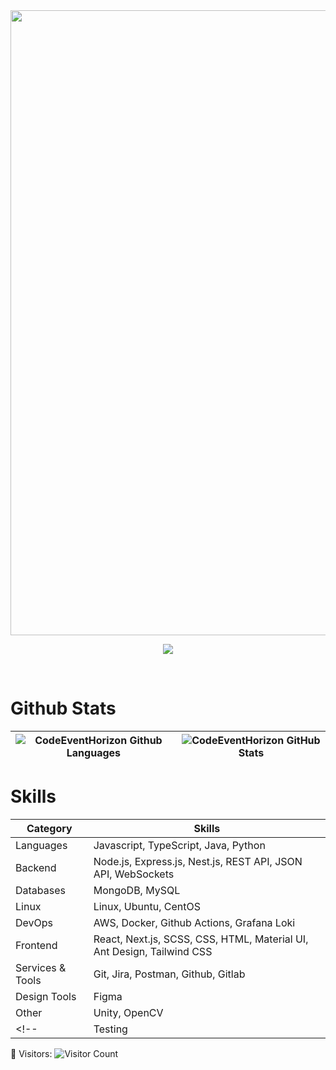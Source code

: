 <img align="center" src="https://user-images.githubusercontent.com/74038190/212284100-561aa473-3905-4a80-b561-0d28506553ee.gif" style="width:1000px" />
<p align="center">
    <img src="https://readme-typing-svg.herokuapp.com/?lines=I'm+Back-end+Developer;Welcome+to+my+profile!;Have+a+look+around!&font=Fira%20Code&color=%23D62F79&center=true&width=280&height=50">
</p>
<br />

<!--- ------------------------------------------------------------------------------------------------------------------------------------------------------ -->
<!--- -- GitHub Stats ------------------------------------------------------------------------------------------------------------------------------------ -->
<!--- ------------------------------------------------------------------------------------------------------------------------------------------------------ -->

# Github Stats
| ![CodeEventHorizon Github Languages](https://github-readme-stats-two-delta-92.vercel.app/api/top-langs/?username=CodeEventHorizon&theme=dark&hide=html,scss,css,cmake,shaderlab,php&layout=compact&langs_count=6&bg_color=101010&hide_title=true) | ![CodeEventHorizon GitHub Stats](https://github-readme-stats-two-delta-92.vercel.app/api?username=CodeEventHorizon&show_icons=true&include_all_commits=true&theme=dark&bg_color=101010&hide_title=true) |
| -- | -- |

<!--- ------------------------------------------------------------------------------------------------------------------------------------------------------ -->
<!--- -- Skilss -------------------------------------------------------------------------------------------------------------------------------------------- -->
<!--- ------------------------------------------------------------------------------------------------------------------------------------------------------ -->

# Skills
| Category        | Skills        |
|-----------------|---------------|
| Languages        | Javascript, TypeScript, Java, Python | <!-- PHP, C++, C#, GO, Data Structures & Algorithms -->
| Backend          | Node.js, Express.js, Nest.js, REST API, JSON API, WebSockets | <!-- Prisma, Fastify, EJS, TypeORM, gRPC, SOAP, GraphQL, RxJs, JWT, OAuth, Redis, RabbitMQ, Kafka - CQRS, DDD, TDD, Microservices, SOA, Serverless, Swagger -->
| Databases        | MongoDB, MySQL | <!-- PostgreSQL, Redis, Neo4j, Firebase, Cassandra, InfluxDB, ElasticSearch -->
| Linux            | Linux, Ubuntu, CentOS | <!-- Bash Scripting -->
| DevOps           | AWS, Docker, Github Actions, Grafana Loki | <!-- Nginx, Kubernetes, Terraform, Ansible, Ansible AWX, ArgoCD, Vault, Grafana, Prometheus, Datadob, Consul, Artifactory, Jenkins, CDN -->
| Frontend         | React, Next.js, SCSS, CSS, HTML, Material UI, Ant Design, Tailwind CSS |
| Services & Tools | Git, Jira, Postman, Github, Gitlab |
| Design Tools     | Figma |
| Other            | Unity, OpenCV |
<!-- | Testing     | | Cypress, Mocha, Jest -->

👥 Visitors: ![Visitor Count](https://profile-counter.glitch.me/CodeEventHorizon/count.svg)
<!--<details>
    <summary>
        🧠 My Skills ...
    </summary>
    <div></div>
</details>
<details>
    <summary>
        🌱 I’m currently learning ...
    </summary>
    <div></div>
</details>
-->
